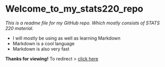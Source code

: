# Welcome_to_my_stats220_repo
*This is a readme file for my GitHub repo. Which mostly consists of STATS 220  material.*

* I will mostly be using as well as learning Markdown
* Markdown is a cool language
* Markdown is also very fast

**Thanks for viewing!** 
To redirect > [click here](https://www.google.com)
